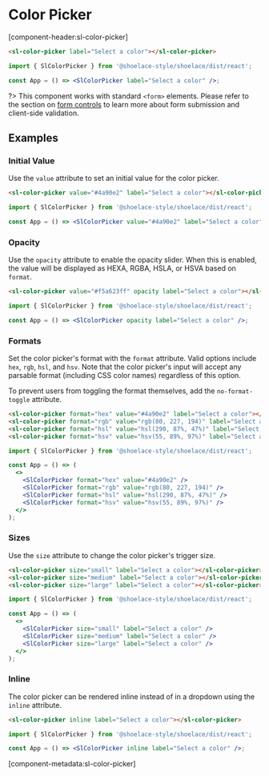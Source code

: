 # Color Picker

[component-header:sl-color-picker]

```html preview
<sl-color-picker label="Select a color"></sl-color-picker>
```

```jsx react
import { SlColorPicker } from '@shoelace-style/shoelace/dist/react';

const App = () => <SlColorPicker label="Select a color" />;
```

?> This component works with standard `<form>` elements. Please refer to the section on [form controls](/getting-started/form-controls) to learn more about form submission and client-side validation.

## Examples

### Initial Value

Use the `value` attribute to set an initial value for the color picker.

```html preview
<sl-color-picker value="#4a90e2" label="Select a color"></sl-color-picker>
```

```jsx react
import { SlColorPicker } from '@shoelace-style/shoelace/dist/react';

const App = () => <SlColorPicker value="#4a90e2" label="Select a color" />;
```

### Opacity

Use the `opacity` attribute to enable the opacity slider. When this is enabled, the value will be displayed as HEXA, RGBA, HSLA, or HSVA based on `format`.

```html preview
<sl-color-picker value="#f5a623ff" opacity label="Select a color"></sl-color-picker>
```

```jsx react
import { SlColorPicker } from '@shoelace-style/shoelace/dist/react';

const App = () => <SlColorPicker opacity label="Select a color" />;
```

### Formats

Set the color picker's format with the `format` attribute. Valid options include `hex`, `rgb`, `hsl`, and `hsv`. Note that the color picker's input will accept any parsable format (including CSS color names) regardless of this option.

To prevent users from toggling the format themselves, add the `no-format-toggle` attribute.

```html preview
<sl-color-picker format="hex" value="#4a90e2" label="Select a color"></sl-color-picker>
<sl-color-picker format="rgb" value="rgb(80, 227, 194)" label="Select a color"></sl-color-picker>
<sl-color-picker format="hsl" value="hsl(290, 87%, 47%)" label="Select a color"></sl-color-picker>
<sl-color-picker format="hsv" value="hsv(55, 89%, 97%)" label="Select a color"></sl-color-picker>
```

```jsx react
import { SlColorPicker } from '@shoelace-style/shoelace/dist/react';

const App = () => (
  <>
    <SlColorPicker format="hex" value="#4a90e2" />
    <SlColorPicker format="rgb" value="rgb(80, 227, 194)" />
    <SlColorPicker format="hsl" value="hsl(290, 87%, 47%)" />
    <SlColorPicker format="hsv" value="hsv(55, 89%, 97%)" />
  </>
);
```

### Sizes

Use the `size` attribute to change the color picker's trigger size.

```html preview
<sl-color-picker size="small" label="Select a color"></sl-color-picker>
<sl-color-picker size="medium" label="Select a color"></sl-color-picker>
<sl-color-picker size="large" label="Select a color"></sl-color-picker>
```

```jsx react
import { SlColorPicker } from '@shoelace-style/shoelace/dist/react';

const App = () => (
  <>
    <SlColorPicker size="small" label="Select a color" />
    <SlColorPicker size="medium" label="Select a color" />
    <SlColorPicker size="large" label="Select a color" />
  </>
);
```

### Inline

The color picker can be rendered inline instead of in a dropdown using the `inline` attribute.

```html preview
<sl-color-picker inline label="Select a color"></sl-color-picker>
```

```jsx react
import { SlColorPicker } from '@shoelace-style/shoelace/dist/react';

const App = () => <SlColorPicker inline label="Select a color" />;
```

[component-metadata:sl-color-picker]
